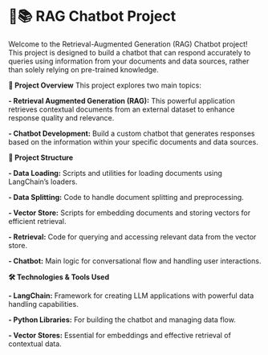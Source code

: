 # 🤖📚 RAG Chatbot Project
Welcome to the Retrieval-Augmented Generation (RAG) Chatbot project! This project is designed to build a chatbot that can respond accurately to queries using information from your documents and data sources, rather than solely relying on pre-trained knowledge.

**🚀 Project Overview**
This project explores two main topics:

**- Retrieval Augmented Generation (RAG):** This powerful application retrieves contextual documents from an external dataset to enhance response quality and relevance.

**- Chatbot Development:** Build a custom chatbot that generates responses based on the information within your specific documents and data sources.

**📂 Project Structure**

**- Data Loading:** Scripts and utilities for loading documents using LangChain’s loaders.

**- Data Splitting:** Code to handle document splitting and preprocessing.

**- Vector Store:** Scripts for embedding documents and storing vectors for efficient retrieval.

**- Retrieval:** Code for querying and accessing relevant data from the vector store.

**- Chatbot:** Main logic for conversational flow and handling user interactions.

**🛠️ Technologies & Tools Used**

**- LangChain:** Framework for creating LLM applications with powerful data handling capabilities.

**- Python Libraries:** For building the chatbot and managing data flow.

**- Vector Stores:** Essential for embeddings and effective retrieval of contextual data.
